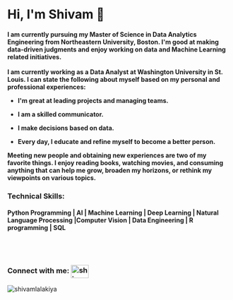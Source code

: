 
<h1>Hi, I'm Shivam 👋</h1>
<h4>I am currently pursuing my Master of Science in Data Analytics Engineering from Northeastern University, Boston. I'm good at making data-driven judgments and enjoy working on data and Machine Learning related initiatives.</br></br>
I am currently working as a Data Analyst at Washington University in St. Louis.
I can state the following about myself based on my personal and professional experiences:</br>

- I'm great at leading projects and managing teams.</br>

- I am a skilled communicator.</br>

- I make decisions based on data.</br>

- Every day, I educate and refine myself to become a better person.</br>

Meeting new people and obtaining new experiences are two of my favorite things. I enjoy reading books, watching movies, and consuming anything that can help me grow, broaden my horizons, or rethink my viewpoints on various topics.</br>
</h4>
<h3>Technical Skills:</br></h3>

<h4>Python Programming | AI | Machine Learning | Deep Learning | Natural Language Processing |Computer Vision | Data Engineering | R programming | SQL </h4></br></br>
<h3>Connect with me:
<a href="https://www.linkedin.com/in/shivam-lalakiya/" target="blank"><img align="center" src="https://cdn.jsdelivr.net/npm/simple-icons@3.0.1/icons/linkedin.svg" alt="shivamlalakiya" height="30" width="40" /></a></h3>
</p>
<p align="left"> <img src="https://komarev.com/ghpvc/?username=shivamlalakiya&label=Profile%20views&color=0e75b6&style=flat" alt="shivamlalakiya" /> </p>
